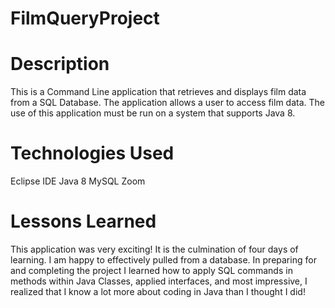 # FilmQueryProject


# Description
This is a Command Line application that retrieves and displays film data from a SQL Database. The application allows a user to access film data. The use of this application must be run on a system that supports Java 8.

# Technologies Used
Eclipse IDE
Java 8
MySQL
Zoom


# Lessons Learned
This application was very exciting! It is the culmination of four days of learning. I am happy to effectively pulled from a database. In preparing for and completing the project I learned how to apply SQL commands in methods within Java Classes, applied interfaces, and most impressive, I realized that I know a lot more about coding in Java than I thought I did! 